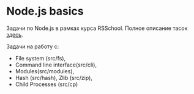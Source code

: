 # Node.js basics

Задачи по Node.js в рамках курса RSSchool. 
Полное описание тасок [здесь](https://github.com/AlreadyBored/nodejs-assignments/blob/main/assignments/nodejs-basics/assignment.md).

Задачи на работу с: 
- File system (src/fs), 
- Command line interface(src/cli), 
- Modules(src/modules), 
- Hash (src/hash), Zlib (src/zip), 
- Child Processes (src/cp)
